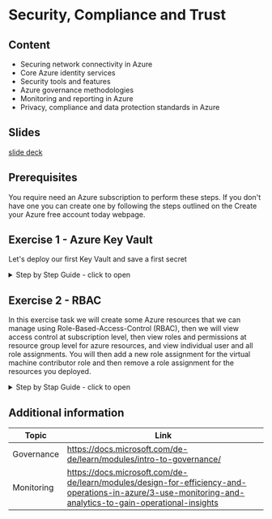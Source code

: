 # Security, Compliance and Trust

## Content

- Securing network connectivity in Azure
- Core Azure identity services
- Security tools and features
- Azure governance methodologies
- Monitoring and reporting in Azure
- Privacy, compliance and data protection standards in Azure

## Slides

[slide deck](3_security-compliance-trust.pptx)

## Prerequisites

You require need an Azure subscription to perform these steps. If you don't have one you can create one by following the steps outlined on the Create your Azure free account today webpage.

## Exercise 1 - Azure Key Vault

Let's deploy our first Key Vault and save a first secret

<details><summary>Step by Step Guide - click to open</summary><p>

### Firstly we will create a vault

1. Sign into the Azure Portal and go to **All services > Security** and then select **Key vaults.**
2. In the **Key vaults** pane click on **Create key vault**.
3. In the **Create key vault** blade, enter the details as below and click **Create**
   - Name: a name for your vault i.e. **akvtest1**
   - Subscription: < your subscription >
   - Resource Group: select Create new and enter a new resource group name i.e. **akvrg**
   - Location: < a Datacenter location near you i.e. **West Europe** >
   - Pricing Tier: **Standard**
   - Access policies: < accept default value i.e. **1 principal selected** >
   - Virtual Network Access: < accept default value i.e. **all networks can access** >
4. Go to the newly created Key vault and verify it is present. You can take a moment to browse through some of the options available within it, primarily under **Settings** and then options concerning **Keys, Secrets, Certificates, Access Policies, Firewalls and virtual networks.***
5. Take note of two values in the key vault
- **Vault Name:** In the example it is **akvtest1**
- **DNS name** (also sometimes referred to as the Vault URI): In this example it is `https://akvtest1.vault.azure.net/`. Applications that use your vault through its REST API must use this URI.
>**Note:** Your Azure account is the only one authorized to perform operations on this new vault. Yo can modify this if you wish in the **Settings > Access policies** section

### Add a secret to the Key Vault
We will now add a password that could be used by an application.
1. On the Key Vault properties pages select **Secrets**, then select **Generate/Import**.
2. On the **Create a secret** blade enter the below values, leave the other values at their defaults and then click **Create**.
   - **Upload options**: Manual
   - **Name**: ExamplePassword
   - **Value**: hVFkk965BuUv96!
3. Once the secret has been successfully created, on the **Secrets** pane, click on the **ExamplePassword**, and note it has a status of Enabled
4. Double click on the password and in the password pane, note the presence of the Secret Identifier. This is the url value that you can now use with applications. It provides a centrally managed and securely stored password for use with applications.
5. In the same pane click the button **Show Secret Value**, to display the password you specified earlier.
>**Note:** It is also possible to set time limitations on when a password is available for use, using the activation and expiration date settings.

>**Congratulations!** You have created an Azure Key vault and then created a password secret in that key vault, providing a securely stored, centrally managed password for use with applications.

>**Note:** Remember to delete the resources you have just deployed if you are no longer using them to ensure you do not incur costs for running resources. You can delete all deployed resources by deleting the resource group in which they all reside.

</p></details>

## Exercise 2 - RBAC

In this exercise task we will create some Azure resources that we can manage using Role-Based-Access-Control (RBAC), then we will view access control at subscription level, then view roles and permissions at resource group level for azure resources, and view individual user and all role assignments. You will then add a new role assignment for the virtual machine contributor role and then remove a role assignment for the resources you deployed.

<details><summary>Step by Stap Guide - click to open</summary><p>

### Create Azure resources to manage

Firstly, we will deploy some resources to Azure to provide us with some resources to manage.

1. Sign into the Azure Portal and click on the **Cloud Shell** icon in the top right hand corner
2. The **Cloud Shell** is launched in the bottom of the browser window. 
3. Create a resource group into which we will place our resources by running the following Azure CLI command. You can copy and paste the command from the below directly into the Cloud Shell console, then press **Enter** to run the command. This command will run fine in either **powershell** *or* **bash** console.

```azurecli
az group create `
--name rbacrg `
--location westeurope
```

4. Run the below Azure CLI command to create a virtual machine. Again, you can copy and paste the command from below directly into the Cloud Shell console and press Enter to run it.

```azurecli
az vm create `
--name vmrbac1 `
--resource-group rbacrg `
--image Win2019Datacenter `
--location westeurope `
--admin-username azureuser `
--admin-password Password0134!
```

>**Note:** The command will take 2 to 3 minutes to complete. The command will create a virtual machine and various resources associated with it such as storage, networking and security resources. You can close the Azure Cloud Shell once it is complete.

### View access control at subscription level

The next thing we need to do, in the context of access control, is to decide where to open the **Access control (IAM)** blade, through which we configure Role-Based-Access-Control (RBAC), and that depends on what resources you want to manage access for. i.e. do you want to manage access for everything in a management group, everything in a subscription, everything in a resource group, or a single resource? The **Access control (IAM)** blade is available at all of these levels and provides the same functionality in each. We will firstly have a look at the **Access control (IAM)** options for a subscription.

1. In the Azure portal, click **All services** and the **Subscriptions**, double click on a subscription from the subscriptions listed and then click on **Access control (IAM)**. See what is possible to configure.

### View roles and permissions

A role definition is a collection of permissions that you use for role assignments. Azure has over 70 built-in roles for Azure resources. Follow these steps to view the available roles and permissions for the resources we deployed earlier.

1. Go to **Resource groups** and choose *rbacrg* i.e. the resource group you created earlier.
2. Within the **rbacrg** resource group, click on **Access control (IAM)** and then select the **Roles** tab to see a list of all the built-in and custom roles.
    >**Note:** You can see the number of users and groups that are assigned to each role at the current scope.
3. Click on the **Owner** role to see who has been assigned this role and also view the permissions for the role.
    >**Note:** As per the screenshot, there are two users listed who are assigned the Owner role. Your list of users will be different.

### View individual user and all role assignments for a resource

When managing access, you want to know who has access, what are their permissions, and at what scope. To list access for a user, group, service principal, or managed identity, you view their role assignments.

1. In the resource group you created earlier i.e. **rbacrg** go to **Access control (IAM)** and select the **Check Access** tab
2. In the **Find** boxes enter the below values, to search the directory for for display names, email addresses, or object identifiers. The matching results are displayed below the **Find** boxes
   - Azure AD user, group, or service principal
   - < your own user name> 
    >**Note:** Your results will be different and related to your own user account.
3. Click the matching result to open the **< name > assignments - scope** pane. On this pane, you can see the roles assigned to the selected user and the scope. If there are any deny assignments at this scope or inherited to this scope, they will be listed. We can see the user has the role of **Owner** assigned and can manage everything.
4. Still on the resource group **Access control (IAM)** pane, click the **Role assignments** tab to view all the role assignments at this scope. On the **Role assignments** tab, you can see who has access at this scope. 
    >**Note:** Some of roles present, are listed as **(Inherited)**. This means they are assigned from another scope. Access, in general, is either assigned specifically to this resource, or inherited from an assignment to the parent scope. Your values will be different to those displayed here.

### Add a role assignment

In RBAC, to grant access, you assign a **Role** to a user, group, service principal, or managed identity. We will assign the a role to a user in the following steps.

1. Open the resource group **Access control (IAM)** and click the **Role assignments** tab, then click **Add** and choose **Add role assignment** to open the **Add role assignment** pane.
    >Note: If you don't have permissions to assign roles, the Add role assignment option will be disabled.
2. In the **Add role assignment** pane fill in the following values, then click Save to assign the role.
   - **Role:** select a Role from the drop down list i.e. *Virtual Machine Contributor*
   - **Assign access to:** Azure AD user, group, or service principal
   - **Select:** < type your own user name, and your user name should appear in the list, then click on a user name to select it >
3. The user is now assigned the specified role at the selected scope.

### Remove role assignments

In RBAC, to remove access, you remove a role assignment.

1. Open the resource group **Access control (IAM)** and click the **Role assignments** tab, 
2. Scroll down through the list of users until you find the user you just added as a **Virtual Machine Contributor**, click on the user, then select **Remove**
3. In the remove role assignment message that appears, click **Yes**.
    >**Note:** Inherited role assignments cannot be removed. If you need to remove an inherited role assignment, you must do it at the scope where the role assignment was created. In the Scope column, the column where (Inherited) appears, there is a link that takes you to the scope where this role was assigned in this case the subscription, then you can go to the Access control (IAM) blade and remove the role assignment there.

**Congratulations!** You have created some Azure resources that you can manage using Role-Based-Access-Control (RBAC), you have viewed access control at subscription level, and then viewed roles and permissions at resource group level for azure resources, and viewed individual user and all role assignments. You then added a new role assignment for the virtual machine contributor role and finally removed a role assignment for the resources you deployed.

**Note:** Remember to delete the resources you have just deployed if you are no longer using them to ensure you do not incur costs for running resources. You can delete all deployed resources by deleting the resource group in which they all reside.

</p></details>

## Additional information

|Topic|Link|
|-----|----|
|Governance|<https://docs.microsoft.com/de-de/learn/modules/intro-to-governance/>|
|Monitoring|<https://docs.microsoft.com/de-de/learn/modules/design-for-efficiency-and-operations-in-azure/3-use-monitoring-and-analytics-to-gain-operational-insights>|
